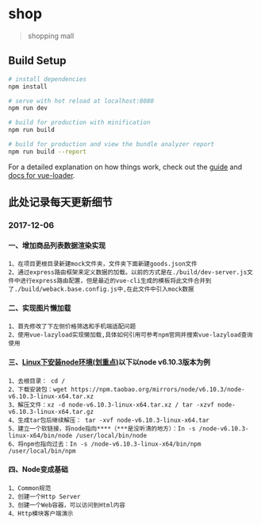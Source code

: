 # shop

> shopping mall

## Build Setup

``` bash
# install dependencies
npm install

# serve with hot reload at localhost:8080
npm run dev

# build for production with minification
npm run build

# build for production and view the bundle analyzer report
npm run build --report
```

For a detailed explanation on how things work, check out the [guide](http://vuejs-templates.github.io/webpack/) and [docs for vue-loader](http://vuejs.github.io/vue-loader).


## 此处记录每天更新细节
### 2017-12-06
#### 一、增加商品列表数据渲染实现
	1、在项目更根目录新建mock文件夹，文件夹下面新建goods.json文件
	2、通过express路由框架来定义数据的加载。以前的方式是在./build/dev-server.js文件中进行express路由配置，但是最近的vue-cli生成的模板将此文件合并到了./build/weback.base.config.js中,在此文件中引入mock数据
#### 二、实现图片懒加载
	1、首先修改了下左侧价格筛选和手机端适配问题
	2、使用vue-lazyload实现懒加载,具体如何引用可参考npm官网并搜索vue-lazyload查询使用
#### 三、[Linux下安装node环境(划重点)]()以下以node v6.10.3版本为例
	1、去根目录： cd /
	2、下载安装包：wget https://npm.taobao.org/mirrors/node/v6.10.3/node-v6.10.3-linux-x64.tar.xz
	3、解压文件：xz -d node-v6.10.3-linux-x64.tar.xz / tar -xzvf node-v6.10.3-linux-x64.tar.gz
	4、生成tar包后继续解压： tar -xvf node-v6.10.3-linux-x64.tar
	5、建立一个软链接，将node指向****（***是没听清的地方）：In -s /node-v6.10.3-linux-x64/bin/node /user/local/bin/node
	6、将npm也指向过去：In -s /node-v6.10.3-linux-x64/bin/npm /user/local/bin/npm
#### 四、Node变成基础
	1、Common规范
	2、创建一个Http Server
	3、创建一个Web容器，可以访问到Html内容
	4、Http模块客户端演示









